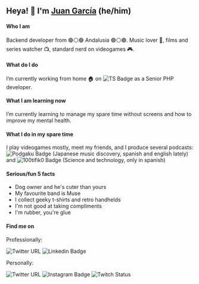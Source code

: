 ## Heya! 🤘 I'm [Juan García](https://github.com/jdlcgarcia) (he/him)

#### Who I am
Backend developer from 🟢⚪🟢️ Andalusia 🟢⚪🟢️. Music lover 🎸, films and series watcher 📺, standard nerd on videogames 🎮.

#### What do I do
I’m currently working from home 🏠 on
![TS Badge](https://img.shields.io/static/v1?label=Trusted%20Shops&message=%20&logo=trustedshops&style=social&logoColor=FFDC0F&url=https://www.linkedin.com/company/trustedshops) as a Senior PHP developer.

#### What I am learning now
I’m currently learning to manage my spare time without screens and how to improve my mental health.

#### What I do in my spare time
I play videogames mostly, meet my friends, and I produce several podcasts:
![Podgaku Badge](https://img.shields.io/static/v1?label=Podgaku&message=%20&logo=anchor&style=social&logoColor=5000B9&url=https://anchor.fm/podgaku) (Japanese music discovery, spanish and english lately) and 
![100tifik0 Badge](https://img.shields.io/static/v1?label=No%20Soy%20100tifik0&message=%20&logo=anchor&style=social&logoColor=5000B9&url=https://anchor.fm/100tifik0) (Science and technology, only in spanish)

#### Serious/fun 5 facts
- Dog owner and he's cuter than yours
- My favourite band is Muse
- I collect geeky t-shirts and retro handhelds
- I'm not good at taking compliments
- I'm rubber, you're glue

#### Find me on

Professionally:

![Twitter URL](https://img.shields.io/twitter/url?label=%40jdlcgarcia&style=social&url=https%3A%2F%2Ftwitter.com%2Fjdlcgarcia)
![Linkedin Badge](https://img.shields.io/static/v1?label=Juan%20de%20la%20Cruz%20Garcia%20Garcia&message=%20&logo=LinkedIn&style=social&url=https://www.linkedin.com/in/jdlcgarcia/)

Personally:

![Twitter URL](https://img.shields.io/twitter/url?label=%40kyomu&style=social&url=https%3A%2F%2Ftwitter.com%2Fkyomu)
![Instagram Badge](https://img.shields.io/static/v1?label=jdlcgarcia&message=%20&logo=instagram&style=social&url=https://instragram.com/jdlcgarcia)
![Twitch Status](https://img.shields.io/twitch/status/kyomuvg?label=KyomuVG&style=social)
